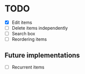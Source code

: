 # TODO

- [x] Edit items
- [ ] Delete items independently
- [ ] Search box
- [ ] Reordering items

## Future implementations

- [ ] Recurrent items

